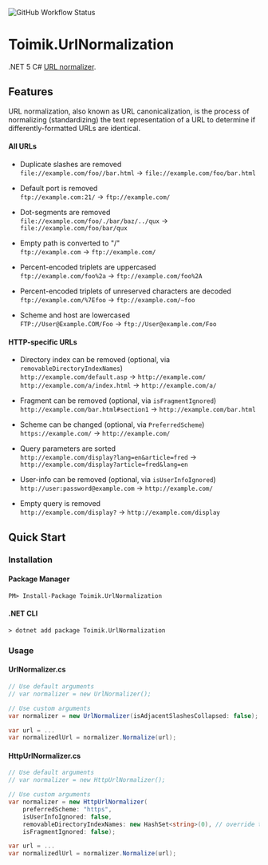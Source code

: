 ![GitHub Workflow Status](https://img.shields.io/github/workflow/status/toimik/UrlNormalization/CI)

# Toimik.UrlNormalization

.NET 5 C# [URL normalizer](https://en.wikipedia.org/wiki/URI_normalization).

## Features

URL normalization, also known as URL canonicalization, is the process of normalizing (standardizing) the text representation
of a URL to determine if differently-formatted URLs are identical.

#### All URLs

- Duplicate slashes are removed  
  `file://example.com/foo//bar.html` &#8594; `file://example.com/foo/bar.html`

- Default port is removed  
  `ftp://example.com:21/` &#8594; `ftp://example.com/`

- Dot-segments are removed  
  `file://example.com/foo/./bar/baz/../qux` &#8594; `file://example.com/foo/bar/qux`

- Empty path is converted to "/"  
  `ftp://example.com` &#8594; `ftp://example.com/`

- Percent-encoded triplets are uppercased  
  `ftp://example.com/foo%2a` &#8594; `ftp://example.com/foo%2A`

- Percent-encoded triplets of unreserved characters are decoded  
  `ftp://example.com/%7Efoo` &#8594; `ftp://example.com/~foo`

- Scheme and host are lowercased  
  `FTP://User@Example.COM/Foo` &#8594; `ftp://User@example.com/Foo`
  
#### HTTP-specific URLs

- Directory index can be removed (optional, via `removableDirectoryIndexNames`)  
  `http://example.com/default.asp` &#8594; `http://example.com/`  
  `http://example.com/a/index.html` &#8594; `http://example.com/a/`

- Fragment can be removed (optional, via `isFragmentIgnored`)
  `http://example.com/bar.html#section1` &#8594; `http://example.com/bar.html`

- Scheme can be changed (optional, via `PreferredScheme`)  
  `https://example.com/` &#8594; `http://example.com/`

- Query parameters are sorted  
  `http://example.com/display?lang=en&article=fred` &#8594; `http://example.com/display?article=fred&lang=en`

- User-info can be removed (optional, via `isUserInfoIgnored`)  
  `http://user:password@example.com` &#8594; `http://example.com/`

- Empty query is removed  
  `http://example.com/display?` &#8594; `http://example.com/display`


## Quick Start

### Installation

#### Package Manager

```command
PM> Install-Package Toimik.UrlNormalization
```

#### .NET CLI

```command
> dotnet add package Toimik.UrlNormalization
```

### Usage

#### UrlNormalizer.cs

```c# 
// Use default arguments
// var normalizer = new UrlNormalizer();

// Use custom arguments
var normalizer = new UrlNormalizer(isAdjacentSlashesCollapsed: false);

var url = ...
var normalizedlUrl = normalizer.Normalize(url);
```

#### HttpUrlNormalizer.cs

```c# 
// Use default arguments
// var normalizer = new HttpUrlNormalizer();

// Use custom arguments
var normalizer = new HttpUrlNormalizer(
    preferredScheme: "https",
    isUserInfoIgnored: false,
    removableDirectoryIndexNames: new HashSet<string>(0), // override the default
    isFragmentIgnored: false);

var url = ...
var normalizedlUrl = normalizer.Normalize(url);
```